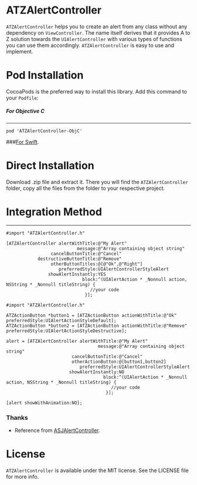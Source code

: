 # ATZAlertController

`ATZAlertController` helps you to create an alert from any class without any dependency on `ViewController`. The name itself derives that it provides A to Z solution towards the `UIAlertController` with various types of functions you can use them accordingly. `ATZAlertController` is easy to use and implement.  

# Pod Installation 

CocoaPods is the preferred way to install this library. Add this command to your `Podfile`:

##### For Objective C 
***
```
pod 'ATZAlertController-ObjC'
```

###[For Swift](https://github.com/shashankpali/ATZAlertController).

# Direct Installation

Download .zip file and extract it. There you will find the `ATZAlertController` folder, copy all the files from the folder to your respective project.

# Integration Method
***
```objc
#import "ATZAlertController.h"

[ATZAlertController alertWithTitle:@"My Alert"
                           message:@"Array containing object string"
                 cancelButtonTitle:@"Cancel"
            destructiveButtonTitle:@"Remove"
                 otherButtonTitles:@[@"Ok",@"Right"]
                    preferredStyle:UIAlertControllerStyleAlert
                showAlertInstantly:YES
                             block:^(UIAlertAction * _Nonnull action, NSString * _Nonnull titleString) {
                                //your code
                              }];
```

```objc
#import "ATZAlertController.h"

ATZActionButton *button1 = [ATZActionButton actionWithTitle:@"Ok" preferredStyle:UIAlertActionStyleDefault];
ATZActionButton *button2 = [ATZActionButton actionWithTitle:@"Remove" preferredStyle:UIAlertActionStyleDestructive];

alert = [ATZAlertController alertWithTitle:@"My Alert"
                                   message:@"Array containing object string"
                         cancelButtonTitle:@"Cancel"
                         otherActionButton:@[button1,button2]
                            preferredStyle:UIAlertControllerStyleAlert
                        showAlertInstantly:NO
                                     block:^(UIAlertAction * _Nonnull action, NSString * _Nonnull titleString) {
                                        //your code
                                      }];

[alert showWithAnimation:NO];
```

### Thanks
- Reference from [ASJAlertController](https://github.com/sudeepjaiswal/ASJAlertController).

# License

`ATZAlertController` is available under the MIT license. See the LICENSE file for more info.
